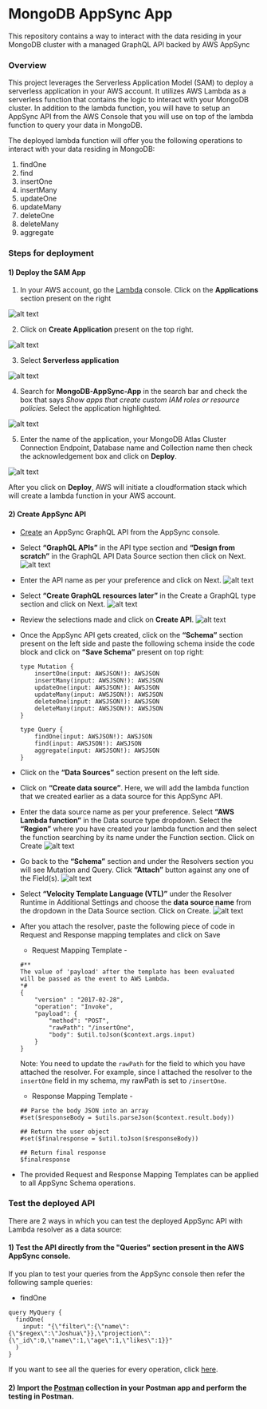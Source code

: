 # MongoDB AppSync App

This repository contains a way to interact with the data residing in your MongoDB cluster with a managed GraphQL API backed by AWS AppSync

### Overview

This project leverages the Serverless Application Model (SAM) to deploy a serverless application in your AWS account. It utilizes AWS Lambda as a serverless function that contains the logic to interact with your MongoDB cluster. In addition to the lambda function, you will have to setup an AppSync API from the AWS Console that you will use on top of the lambda function to query your data in MongoDB.

The deployed lambda function will offer you the following operations to interact with your data residing in MongoDB:
1. findOne
2. find
3. insertOne
4. insertMany
5. updateOne
6. updateMany
7. deleteOne
8. deleteMany
9. aggregate

### Steps for deployment 

#### 1) Deploy the SAM App

1) In your AWS account, go the [Lambda](https://us-east-1.console.aws.amazon.com/lambda/home?region=us-east-1#/functions) console. Click on the **Applications** section present on the right

![alt text](<images/Lambda_Applications.png>)

2) Click on **Create Application** present on the top right.

![alt text](<images/Create_Application.png>)

3) Select **Serverless application**

![alt text](<images/Serverless_Applications.png>)

4) Search for **MongoDB-AppSync-App** in the search bar and check the box that says *Show apps that create custom IAM roles or resource policies*. Select the application highlighted.

![alt text](<images/AppSync_App.png>)

5) Enter the name of the application, your MongoDB Atlas Cluster Connection Endpoint, Database name and Collection name then check the acknowledgement box and click on **Deploy**.

![alt text](<images/App_Deployment.png>)

After you click on **Deploy**, AWS will initiate a cloudformation stack which will create a lambda function in your AWS account.

#### 2) Create AppSync API

- [Create](https://docs.aws.amazon.com/appsync/latest/devguide/quickstart.html) an AppSync GraphQL API from the AppSync console.
- Select **“GraphQL APIs”** in the API type section and **“Design from scratch”** in the GraphQL API Data Source section then click on Next.
![alt text](/images/Create_AppSync_API.png)
- Enter the API name as per your preference and click on Next.
![alt text](/images/AppSync_API_Name.png)
- Select **“Create GraphQL resources later”** in the Create a GraphQL type section and click on Next.
![alt text](/images/Creat_GraphQL_resources_later.png)
- Review the selections made and click on **Create API**.
![alt text](/images/Review_Create_AppSync_API.png)
- Once the AppSync API gets created, click on the **“Schema”** section present on the left side and paste the following schema inside the code block and click on **“Save Schema”** present on top right:
    ```
    type Mutation {
        insertOne(input: AWSJSON!): AWSJSON
        insertMany(input: AWSJSON!): AWSJSON
        updateOne(input: AWSJSON!): AWSJSON
        updateMany(input: AWSJSON!): AWSJSON
        deleteOne(input: AWSJSON!): AWSJSON
        deleteMany(input: AWSJSON!): AWSJSON
    }

    type Query {
        findOne(input: AWSJSON!): AWSJSON
        find(input: AWSJSON!): AWSJSON
        aggregate(input: AWSJSON!): AWSJSON
    }
    ```
- Click on the **“Data Sources”** section present on the left side.
- Click on **“Create data source”**. Here, we will add the lambda function that we created earlier as a data source for this AppSync API.
- Enter the data source name as per your preference. Select **“AWS Lambda function”** in the Data source type dropdown. Select the **“Region”** where you have created your lambda function and then select the function searching by its name under the Function section. Click on Create
![alt text](/images/Create_Data_Source.png)
- Go back to the **“Schema”** section and under the Resolvers section you will see Mutation and Query. Click **“Attach”** button against any one of the Field(s).
![alt text](/images/Attach_Data_source.png)
- Select **“Velocity Template Language (VTL)”** under the Resolver Runtime in Additional Settings and choose the **data source name** from the dropdown in the Data Source section. Click on Create.
![alt text](/images/Attach_Resolver.png)
- After you attach the resolver, paste the following piece of code in Request and Response mapping templates and click on Save
    - Request Mapping Template - 
    ```
    #**
    The value of 'payload' after the template has been evaluated
    will be passed as the event to AWS Lambda.
    *#
    {
        "version" : "2017-02-28",
        "operation": "Invoke",
        "payload": {
            "method": "POST",
            "rawPath": "/insertOne",
            "body": $util.toJson($context.args.input)
        }
    }
    ```
    Note: You need to update the `rawPath` for the field to which you have attached the resolver. For example, since I attached the resolver to the `insertOne` field in my schema, my rawPath is set to `/insertOne`.

    - Response Mapping Template - 
    ```
    ## Parse the body JSON into an array
    #set($responseBody = $utils.parseJson($context.result.body))

    ## Return the user object
    #set($finalresponse = $util.toJson($responseBody))

    ## Return final response
    $finalresponse
    ```
- The provided Request and Response Mapping Templates can be applied to all AppSync Schema operations.

### Test the deployed API

There are 2 ways in which you can test the deployed AppSync API with Lambda resolver as a data source:
#### 1) Test the API directly from the "Queries" section present in the AWS AppSync console.
If you plan to test your queries from the AppSync console then refer the following sample queries:
- findOne	
```
query MyQuery {
  findOne(
    input: "{\"filter\":{\"name\":{\"$regex\":\"Joshua\"}},\"projection\":{\"_id\":0,\"name\":1,\"age\":1,\"likes\":1}}"
  )
}
```

If you want to see all the queries for every operation, click [here](/QUERIES.md).

#### 2) Import the [Postman](/postman.json) collection in your Postman app and perform the testing in Postman.